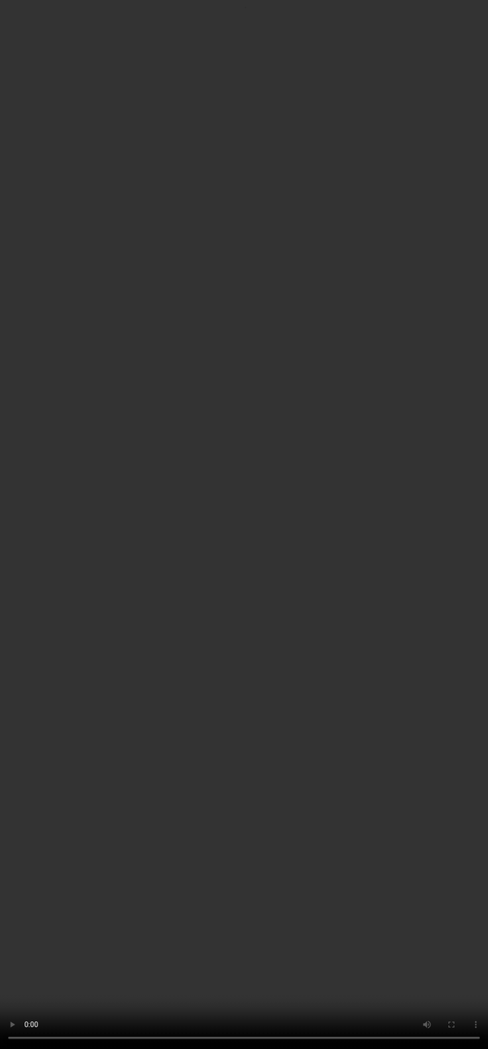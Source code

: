 ## <span style=""color:#364BC9"">Exploring Complex Prompting in Action</span>
<video src="${COMPLEX_PROMPTING_VIDEO_2}" frameborder="0" allowfullscreen style="position: absolute; top: 0; left: 0; width: 100%; height: 100%; border: none; object-fit: cover;" controls="" controlslist="nodownload nofullscreen" style="width: 100%" />

:::tip
* Compares a generic prompt on gene transcription with a more complex, constraint-driven one.
* Highlights model issues like vague bullets, fake citations, and a missing diagram.
* Shows how complex prompts expose model limitations and refine outputs.
* Viewers are encouraged to reflect on the example and think about how they can apply complex prompting in their own work.
:::

***
